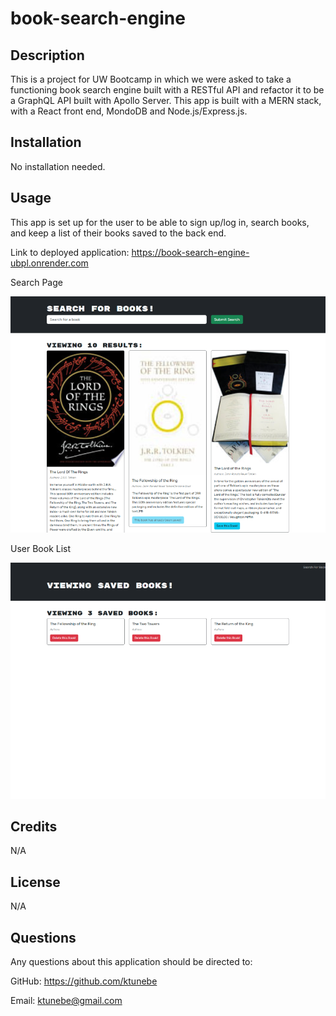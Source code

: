 # book-search-engine

## Description

This is a project for UW Bootcamp in which we were asked to take a functioning book search engine built with a RESTful API and refactor it to be a GraphQL API built with Apollo Server.  This app is built with a MERN stack, with a React front end, MondoDB and Node.js/Express.js.

## Installation

No installation needed.

## Usage

This app is set up for the user to be able to sign up/log in, search books, and keep a list of their books saved to the back end. 

Link to deployed application: https://book-search-engine-ubpl.onrender.com

Search Page

![Screenshot of the book search page](client/public/search-page.png)

User Book List

![Screenshot of the user book page](client/public/user-book-page.png)

## Credits

N/A

## License

N/A

## Questions

Any questions about this application should be directed to:

GitHub: https://github.com/ktunebe

Email: ktunebe@gmail.com